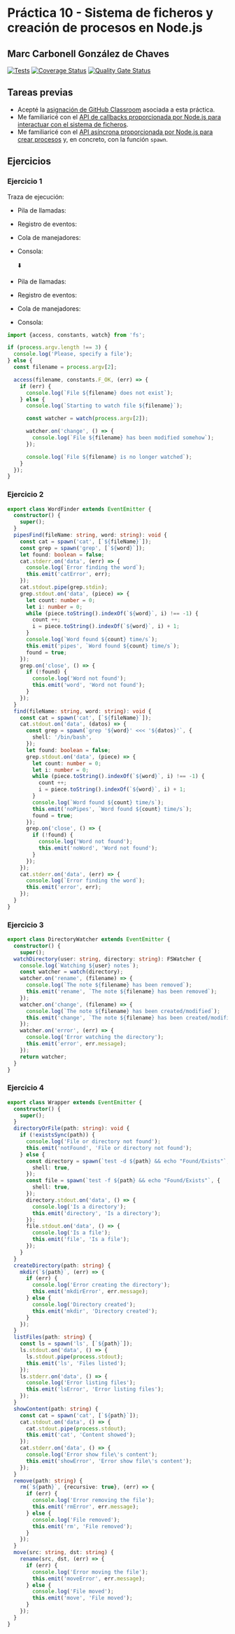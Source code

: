# __Práctica 10 - Sistema de ficheros y creación de procesos en Node.js__

## Marc Carbonell González de Chaves

[![Tests](https://github.com/ULL-ESIT-INF-DSI-2122/ull-esit-inf-dsi-21-22-prct10-async-fs-process-alu0101323282/actions/workflows/tests.yml/badge.svg)](https://github.com/ULL-ESIT-INF-DSI-2122/ull-esit-inf-dsi-21-22-prct10-async-fs-process-alu0101323282/actions/workflows/tests.yml)
[![Coverage Status](https://coveralls.io/repos/github/ULL-ESIT-INF-DSI-2122/ull-esit-inf-dsi-21-22-prct10-async-fs-process-alu0101323282/badge.svg?branch=main)](https://coveralls.io/github/ULL-ESIT-INF-DSI-2122/ull-esit-inf-dsi-21-22-prct10-async-fs-process-alu0101323282?branch=main)
[![Quality Gate Status](https://sonarcloud.io/api/project_badges/measure?project=ULL-ESIT-INF-DSI-2122_ull-esit-inf-dsi-21-22-prct10-async-fs-process-alu0101323282&metric=alert_status)](https://sonarcloud.io/summary/new_code?id=ULL-ESIT-INF-DSI-2122_ull-esit-inf-dsi-21-22-prct10-async-fs-process-alu0101323282)

## __Tareas previas__
- Acepté la [asignación de GitHub Classroom](https://classroom.github.com/a/HGuJ39-8) asociada a esta práctica.
- Me familiaricé con el [API de callbacks proporcionada por Node.js para interactuar con el sistema de ficheros](https://nodejs.org/dist/latest-v18.x/docs/api/fs.html#callback-api).
- Me familiaricé con el [API asíncrona proporcionada por Node.js para crear procesos](https://nodejs.org/dist/latest-v18.x/docs/api/child_process.html#asynchronous-process-creation) y, en concreto, con la función `spawn`.

## __Ejercicios__

### __Ejercicio 1__
Traza de ejecución:

- Pila de llamadas:
- Registro de eventos:
- Cola de manejadores:
- Consola:

  ⬇️
- Pila de llamadas:
- Registro de eventos:
- Cola de manejadores:
- Consola:  

``` typescript
import {access, constants, watch} from 'fs';

if (process.argv.length !== 3) {
  console.log('Please, specify a file');
} else {
  const filename = process.argv[2];

  access(filename, constants.F_OK, (err) => {
    if (err) {
      console.log(`File ${filename} does not exist`);
    } else {
      console.log(`Starting to watch file ${filename}`);

      const watcher = watch(process.argv[2]);

      watcher.on('change', () => {
        console.log(`File ${filename} has been modified somehow`);
      });

      console.log(`File ${filename} is no longer watched`);
    }
  });
}
```

### __Ejercicio 2__

``` typescript
export class WordFinder extends EventEmitter {
  constructor() {
    super();
  }
  pipesFind(fileName: string, word: string): void {
    const cat = spawn('cat', [`${fileName}`]);
    const grep = spawn('grep', [`${word}`]);
    let found: boolean = false;
    cat.stderr.on('data', (err) => {
      console.log(`Error finding the word`);
      this.emit('catError', err);
    });
    cat.stdout.pipe(grep.stdin);
    grep.stdout.on('data', (piece) => {
      let count: number = 0;
      let i: number = 0;
      while (piece.toString().indexOf(`${word}`, i) !== -1) {
        count ++;
        i = piece.toString().indexOf(`${word}`, i) + 1;
      }
      console.log(`Word found ${count} time/s`);
      this.emit('pipes', `Word found ${count} time/s`);
      found = true;
    });
    grep.on('close', () => {
      if (!found) {
        console.log('Word not found');
        this.emit('word', 'Word not found');
      }
    });
  }
  find(fileName: string, word: string): void {
    const cat = spawn('cat', [`${fileName}`]);
    cat.stdout.on('data', (datos) => {
      const grep = spawn(`grep '${word}' <<< '${datos}'`, {
        shell: '/bin/bash',
      });
      let found: boolean = false;
      grep.stdout.on('data', (piece) => {
        let count: number = 0;
        let i: number = 0;
        while (piece.toString().indexOf(`${word}`, i) !== -1) {
          count ++;
          i = piece.toString().indexOf(`${word}`, i) + 1;
        }
        console.log(`Word found ${count} time/s`);
        this.emit('noPipes', `Word found ${count} time/s`);
        found = true;
      });
      grep.on('close', () => {
        if (!found) {
          console.log('Word not found');
          this.emit('noWord', 'Word not found');
        }
      });
    });
    cat.stderr.on('data', (err) => {
      console.log(`Error finding the word`);
      this.emit('error', err);
    });
  }
}
```

### __Ejercicio 3__

``` typescript
export class DirectoryWatcher extends EventEmitter {
  constructor() {
    super();
  watchDirectory(user: string, directory: string): FSWatcher {
    console.log(`Watching ${user} notes`);
    const watcher = watch(directory);
    watcher.on('rename', (filename) => {
      console.log(`The note ${filename} has been removed`);
      this.emit('rename', `The note ${filename} has been removed`);
    });
    watcher.on('change', (filename) => {
      console.log(`The note ${filename} has been created/modified`);
      this.emit('change', `The note ${filename} has been created/modified`);
    });
    watcher.on('error', (err) => {
      console.log('Error watching the directory');
      this.emit('error', err.message);
    });
    return watcher;
  }
}
```

### __Ejercicio 4__

``` typescript
export class Wrapper extends EventEmitter {
  constructor() {
    super();
  }
  directoryOrFile(path: string): void {
    if (!existsSync(path)) {
      console.log('File or directory not found');
      this.emit('notFound', 'File or directory not found');
    } else {
      const directory = spawn(`test -d ${path} && echo "Found/Exists"`, {
        shell: true,
      });
      const file = spawn(`test -f ${path} && echo "Found/Exists"`, {
        shell: true,
      });
      directory.stdout.on('data', () => {
        console.log('Is a directory');
        this.emit('directory', 'Is a directory');
      });
      file.stdout.on('data', () => {
        console.log('Is a file');
        this.emit('file', 'Is a file');
      });
    }
  }
  createDirectory(path: string) {
    mkdir(`${path}`, (err) => {
      if (err) {
        console.log('Error creating the directory');
        this.emit('mkdirError', err.message);
      } else {
        console.log('Directory created');
        this.emit('mkdir', 'Directory created');
      }
    });
  }
  listFiles(path: string) {
    const ls = spawn('ls', [`${path}`]);
    ls.stdout.on('data', () => {
      ls.stdout.pipe(process.stdout);
      this.emit('ls', 'Files listed');
    });
    ls.stderr.on('data', () => {
      console.log('Error listing files');
      this.emit('lsError', 'Error listing files');
    });
  }
  showContent(path: string) {
    const cat = spawn('cat', [`${path}`]);
    cat.stdout.on('data', () => {
      cat.stdout.pipe(process.stdout);
      this.emit('cat', 'Content showed');
    });
    cat.stderr.on('data', () => {
      console.log('Error show file\'s content');
      this.emit('showError', 'Error show file\'s content');
    });
  }
  remove(path: string) {
    rm(`${path}`, {recursive: true}, (err) => {
      if (err) {
        console.log('Error removing the file');
        this.emit('rmError', err.message);
      } else {
        console.log('File removed');
        this.emit('rm', 'File removed');
      }
    });
  }
  move(src: string, dst: string) {
    rename(src, dst, (err) => {
      if (err) {
        console.log('Error moving the file');
        this.emit('moveError', err.message);
      } else {
        console.log('File moved');
        this.emit('move', 'File moved');
      }
    });
  }
}
```
